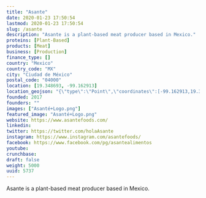 ```yaml
---
title: "Asante"
date: 2020-01-23 17:50:54
lastmod: 2020-01-23 17:50:54
slug: /asante
description: "Asante is a plant-based meat producer based in Mexico."
proteins: [Plant-Based]
products: [Meat]
business: [Production]
finance_type: []
country: "Mexico"
country_code: "MX"
city: "Ciudad de México"
postal_code: "04000"
location: [19.348693, -99.162913]
location_geojson: "{\"type\":\"Point\",\"coordinates\":[-99.162913,19.348693]}"
founded: 2017
founders: ""
images: ["Asanté+Logo.png"]
featured_image: "Asanté+Logo.png"
website: https://www.asantefoods.com/
linkedin: 
twitter: https://twitter.com/holaAsante
instagram: https://www.instagram.com/asantefoods/
facebook: https://www.facebook.com/pg/asantealimentos
youtube: 
crunchbase: 
draft: false
weight: 5000
uuid: 5737
---
```

Asante is a plant-based meat producer based in Mexico.
